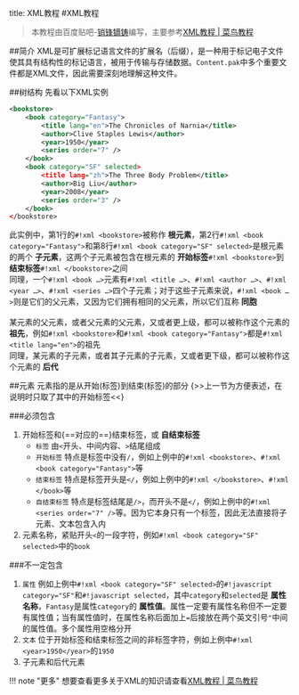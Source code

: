 title: XML教程
#XML教程

>本教程由百度贴吧-<a href="http://tieba.baidu.com/home/main/?un=销锋镝铸" target="_blank">销锋镝铸</a>编写，主要参考<a href="http://www.runoob.com/xml/xml-tutorial.html" target="_blank">XML教程 | 菜鸟教程</a>

##简介
XML是可扩展标记语言文件的扩展名（后缀），是一种用于标记电子文件使其具有结构性的标记语言，被用于传输与存储数据。`Content.pak`中多个重要文件都是XML文件，因此需要深刻地理解这种文件。

##树结构
先看以下XML实例
```xml linenums="1"
<bookstore>
	<book category="Fantasy">
		<title lang="en">The Chronicles of Narnia</title>
		<author>Clive Staples Lewis</author>
		<year>1950</year>
		<series order="7" />
	</book>
	<book category="SF" selected>
		<title lang="zh">The Three Body Problem</title>
		<author>Big Liu</author>
		<year>2008</year>
		<series order="3" />
	</book>
</bookstore>
```
此实例中，第1行的`#!xml <bookstore>`被称作 **根元素**，第2行`#!xml <book category="Fantasy">`和第8行`#!xml <book category="SF" selected>`是根元素的两个 **子元素**，这两个子元素被包含在根元素的 **开始标签**`#!xml <bookstore>`到 **结束标签**`#!xml </bookstore>`之间  
同理，一个`#!xml <book …>`元素有`#!xml <title …>`、`#!xml <author …>`、`#!xml <year …>`、`#!xml <series …>`四个子元素；对于这些子元素来说，`#!xml <book …>`则是它们的父元素，又因为它们拥有相同的父元素，所以它们互称 **同胞**  
<br />
某元素的父元素，或者父元素的父元素，又或者更上级，都可以被称作这个元素的 **祖先**，例如`#!xml <bookstore>`和`#!xml <book category="Fantasy">`都是`#!xml <title lang="en">`的祖先  
同理，某元素的子元素，或者其子元素的子元素，又或者更下级，都可以被称作这个元素的 **后代**

##元素
元素指的是从开始(标签)到结束(标签)的部分 {>>上一节为方便表述，在说明时只取了其中的开始标签<<}

###必须包含
1. 开始标签和{==对应的==}结束标签，或 **自结束标签**
    * `标签` 由`<`开头、中间内容、`>`结尾组成
    * `开始标签` 特点是标签中没有`/`，例如上例中的`#!xml <bookstore>`、`#!xml <book category="Fantasy">`等
    * `结束标签` 特点是标签开头是`</`，例如上例中的`#!xml </bookstore>`、`#!xml </book>`等
    * `自结束标签` 特点是标签结尾是`/>`，而开头不是`</`，例如上例中的`#!xml <series order="7" />`等。因为它本身只有一个标签，因此无法直接将子元素、文本包含入内
2. 元素名称，紧贴开头`<`的一段字符，例如`#!xml <book category="SF" selected>`中的`book`

###不一定包含
1. `属性` 例如上例中`#!xml <book category="SF" selected>`的`#!javascript category="SF"`和`#!javascript selected`，其中`category`和`selected`是 **属性名称**，`Fantasy`是属性`category`的 **属性值**。属性一定要有属性名称但不一定要有属性值；当有属性值时，在属性名称后面加上`=`后接放在两个英文引号`"`中间的属性值。多个属性用空格分开
2. `文本` 位于开始标签和结束标签之间的非标签字符，例如上例中`#!xml <year>1950</year>`的`1950`
3. 子元素和后代元素

!!! note "更多"
    想要查看更多关于XML的知识请查看<a href="http://www.runoob.com/xml/xml-tutorial.html" target="_blank">XML教程 | 菜鸟教程</a>